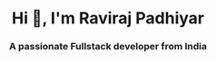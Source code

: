<h1 align="center">Hi 👋, I'm Raviraj Padhiyar</h1>
<h3 align="center">A passionate Fullstack developer from India</h3>
